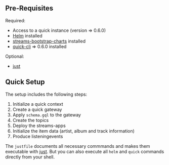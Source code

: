 ## Pre-Requisites

Required:
* Access to a quick instance (version => 0.6.0)
* [Helm](https://helm.sh/docs/intro/install/) installed
* [streams-bootstrap-charts](https://github.com/bakdata/streams-bootstrap/tree/master/charts) installed
* [quick-cli](https://github.com/bakdata/quick-cli) => 0.6.0 installed

Optional:
* [just](https://github.com/casey/just)

## Quick Setup

The setup includes the following steps:

1. Initialize a quick context
2. Create a quick gateway
3. Apply `schema.gql` to the gateway
4. Create the topics
5. Deploy the streams-apps
6. Initialize the item data (artist, album and track information)
7. Produce listeningevents

The `justfile` documents all necessary commmands and makes them executable with [just](https://github.com/casey/just).
But you can also execute all `helm` and `quick` commands directly from your shell.

